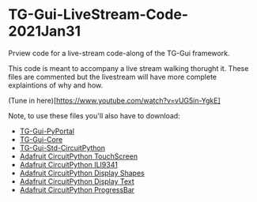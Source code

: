 # TG-Gui-LiveStream-Code-2021Jan31
Prview code for a live-stream code-along of the TG-Gui framework.

This code is meant to accompany a live stream walking thorught it. 
These files are commented but the livestream will have more complete explaintions of why and how.

(Tune in here)[https://www.youtube.com/watch?v=vUG5in-YgkE]

Note, to use these files you'll also have to download:
- [TG-Gui-PyPortal
        ](https://github.com/TG-Techie/TG-Gui-PyPortal)
- [TG-Gui-Core
        ](https://github.com/TG-Techie/TG-Gui-Core)
- [TG-Gui-Std-CircuitPython
        ](https://github.com/TG-Techie/TG-Gui-Std-CircuitPython)
- [Adafruit CircuitPython TouchScreen
        ](https://github.com/adafruit/Adafruit_CircuitPython_TouchScreen)
- [Adafruit CircuitPython ILI9341
        ](https://github.com/adafruit/Adafruit_CircuitPython_ILI9341)
- [Adafruit CircuitPython Display Shapes
        ](https://github.com/adafruit/Adafruit_CircuitPython_Display_Shapes)
- [Adafruit CircuitPython Display Text
        ](https://github.com/adafruit/Adafruit_CircuitPython_Display_Text)
- [Adafruit CircuitPython ProgressBar
        ](https://github.com/adafruit/Adafruit_CircuitPython_ProgressBar)
